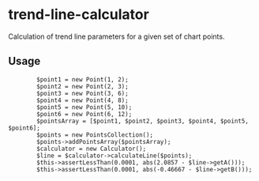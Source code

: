 # trend-line-calculator
Calculation of trend line parameters for a given set of chart points.

## Usage

```injectablephp
        $point1 = new Point(1, 2);
        $point2 = new Point(2, 3);
        $point3 = new Point(3, 6);
        $point4 = new Point(4, 8);
        $point5 = new Point(5, 10);
        $point6 = new Point(6, 12);
        $pointsArray = [$point1, $point2, $point3, $point4, $point5, $point6];
        $points = new PointsCollection();
        $points->addPointsArray($pointsArray);
        $calculator = new Calculator();
        $line = $calculator->calculateLine($points);
        $this->assertLessThan(0.0001, abs(2.0857 - $line->getA()));
        $this->assertLessThan(0.0001, abs(-0.46667 - $line->getB()));
```
